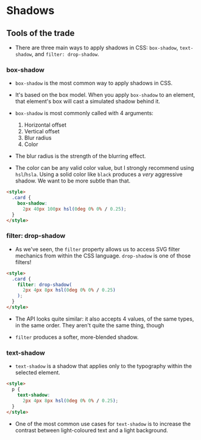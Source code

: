 # Shadows

## Tools of the trade

- There are three main ways to apply shadows in CSS:  `box-shadow`,  `text-shadow`, and  `filter: drop-shadow`.

### box-shadow

- `box-shadow`  is the most common way to apply shadows in CSS.

- It's based on the box model. When you apply  `box-shadow`  to an element, that element's box will cast a simulated shadow behind it.

- `box-shadow`  is most commonly called with 4 arguments:

	1.  Horizontal offset
	2.  Vertical offset
	3.  Blur radius
	4.  Color

- The blur radius is the strength of the blurring effect.

- The color can be any valid color value, but I strongly recommend using  `hsl`/`hsla`. Using a solid color like  `black`  produces a  _very_  aggressive shadow. We want to be more subtle than that.

```html
<style>
  .card {
    box-shadow:
      2px 40px 100px hsl(0deg 0% 0% / 0.25);
  }
</style>
```

 ### filter: drop-shadow

- As we've seen, the  `filter`  property allows us to access SVG filter mechanics from within the CSS language.  `drop-shadow`  is one of those filters!

```html
<style>
  .card {
    filter: drop-shadow(
      2px 4px 8px hsl(0deg 0% 0% / 0.25)
    );
  }
</style>
```

- The API looks quite similar: it also accepts 4 values, of the same types, in the same order. They aren't quite the same thing, though

- `filter` produces a softer, more-blended shadow.

### text-shadow

- `text-shadow`  is a shadow that applies only to the typography within the selected element.

```html
<style>
  p {
    text-shadow:
      2px 4px 8px hsl(0deg 0% 0% / 0.25);
  }
</style>
```
- One of the most common use cases for `text-shadow` is to increase the contrast between light-coloured text and a light background.